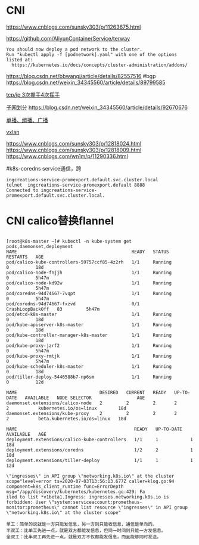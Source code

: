 # CNI
https://www.cnblogs.com/sunsky303/p/11263675.html

https://github.com/AliyunContainerService/terway



```
You should now deploy a pod network to the cluster.
Run "kubectl apply -f [podnetwork].yaml" with one of the options listed at:
  https://kubernetes.io/docs/concepts/cluster-administration/addons/
```  

https://blog.csdn.net/bbwangj/article/details/82557516
#bgp
https://blog.csdn.net/weixin_34345560/article/details/89799585

[tcp/ip 3次握手4次挥手](https://www.cnblogs.com/kingle-study/p/9480689.html)

[子网划分](https://www.cnblogs.com/kingle-study/p/9492101.html)
https://blog.csdn.net/weixin_34345560/article/details/92670676



[单播、组播、广播](https://www.cnblogs.com/kingle-study/p/9473143.html)

[vxlan](https://www.jianshu.com/p/cccfb481d548)

https://www.cnblogs.com/sunsky303/p/12818024.html
https://www.cnblogs.com/sunsky303/p/12818009.html
https://www.cnblogs.com/wn1m/p/11290336.html

#k8s-coredns service通信，跨
```
ingcreations-service-promexport.default.svc.cluster.local
telnet  ingcreations-service-promexport.default 8888
Connected to ingcreations-service-promexport.default.svc.cluster.local.
```


# CNI calico替换flannel

##
```
[root@k8s-master ~]# kubectl -n kube-system get pods,daemonset,deployment
NAME                                           READY   STATUS             RESTARTS   AGE
pod/calico-kube-controllers-59757ccf85-4z2rh   1/1     Running            0          18d
pod/calico-node-fnjjh                          1/1     Running            0          5h47m
pod/calico-node-kd92w                          1/1     Running            0          5h47m
pod/coredns-94d74667-7vqpt                     1/1     Running            0          5h47m
pod/coredns-94d74667-fxzvd                     0/1     CrashLoopBackOff   83         5h47m
pod/etcd-k8s-master                            1/1     Running            0          18d
pod/kube-apiserver-k8s-master                  1/1     Running            0          18d
pod/kube-controller-manager-k8s-master         1/1     Running            0          18d
pod/kube-proxy-jzrf2                           1/1     Running            0          5h47m
pod/kube-proxy-rmtjk                           1/1     Running            0          5h47m
pod/kube-scheduler-k8s-master                  1/1     Running            0          18d
pod/tiller-deploy-5446588b7-np6sm              1/1     Running            0          12d

NAME                               DESIRED   CURRENT   READY   UP-TO-DATE   AVAILABLE   NODE SELECTOR                 AGE
daemonset.extensions/calico-node   2         2         2       2            2           kubernetes.io/os=linux        18d
daemonset.extensions/kube-proxy    2         2         2       2            2           beta.kubernetes.io/os=linux   18d

NAME                                            READY   UP-TO-DATE   AVAILABLE   AGE
deployment.extensions/calico-kube-controllers   1/1     1            1           18d
deployment.extensions/coredns                   1/2     2            1           18d
deployment.extensions/tiller-deploy             1/1     1            1           12d

```



```
\"ingresses\" in API group \"networking.k8s.io\" at the cluster scope"level=error ts=2020-07-03T13:56:13.677Z caller=klog.go:94 component=k8s_client_runtime func=ErrorDepth msg="/app/discovery/kubernetes/kubernetes.go:429: Fa
iled to list *v1beta1.Ingress: ingresses.networking.k8s.io is forbidden: User \"system:serviceaccount:prometheus-monitor:prometheus\" cannot list resource \"ingresses\" in API group \"networking.k8s.io\" at the cluster scope"
```





```
单工：简单的说就是一方只能发信息，另一方则只能收信息，通信是单向的。
半双工：比单工先进一点，就是双方都能发信息，但同一时间则只能一方发信息。
全双工：比半双工再先进一点，就是双方不仅都能发信息，而且能够同时发送。
```